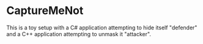 # CaptureMeNot

This is a toy setup with a C# application attempting to hide itself "defender" and a C++ application attempting to unmask it "attacker".

